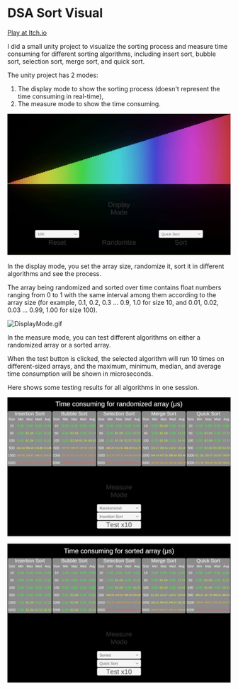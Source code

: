 # DSA Sort Visual
[Play at Itch.io](https://playerzongying.itch.io/dsa-sort-visual) 


I did a small unity project to visualize the sorting process and measure time consuming for different sorting algorithms, including insert sort, bubble sort, selection sort, merge sort, and quick sort.

The unity project has 2 modes: 

1. The display mode to show the sorting process (doesn't represent the time consuming in real-time), 
2. The measure mode to show the time consuming.

![SwitchMode.gif](README/SwitchMode.gif)

In the display mode, you set the array size, randomize it, sort it in different algorithms and see the process.

The array being randomized and sorted over time contains float numbers ranging from 0 to 1 with the same interval among them according to the array size (for example, 0.1, 0.2, 0.3 … 0.9, 1.0 for size 10, and 0.01, 0.02, 0.03 … 0.99, 1.00 for size 100).

![DisplayMode.gif](README/DisplayMode.gif)

In the measure mode, you can test different algorithms on either a randomized array or a sorted array.

When the test button is clicked, the selected algorithm will run 10 times on different-sized arrays, and the maximum, minimum, median, and average time consumption will be shown in microseconds.  

Here shows some testing results for all algorithms in one session.

![Untitled](README/Untitled.png)

![Untitled](README/Untitled%201.png)
